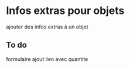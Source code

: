 # Infos extras pour objets
ajouter des infos extras à un objet

## To do

formulaire ajout lien avec quantite
